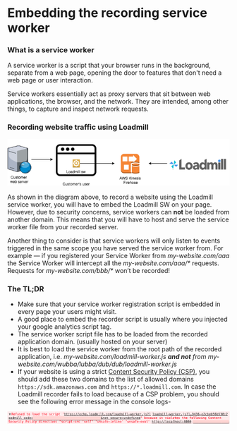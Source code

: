 # Embedding the recording service worker

### What is a service worker <a id="what_is_a_service_worker"></a>

A service worker is a script that your browser runs in the background, separate from a web page, opening the door to features that don't need a web page or user interaction.

Service workers essentially act as proxy servers that sit between web applications, the browser, and the network. They are intended, among other things, to capture and inspect network requests.

### Recording website traffic using Loadmill

![Loadmill service-worker architecture](../.gitbook/assets/image%20%2813%29.png)

As shown in the diagram above, to record a website using the Loadmill service worker, you will have to embed the Loadmill SW on your page. However, due to security concerns, service workers can **not** be loaded from another domain. This means that you will have to host and serve the service worker file from your recorded server.

Another thing to consider is that service workers will only listen to events triggered in the same scope you have served the service worker from. For example — if you registered your Service Worker from _my-website.com/aaa_ the Service Worker will intercept all the _my-website.com/aaa/\*_ requests. Requests for _my-website.com/bbb/\*_ won’t be recorded!

### The TL;DR

* Make sure that your service worker registration script is embedded in every page your users might visit.
* A good place to embed the recorder script is usually where you injected your google analytics script tag.
* The service worker script file has to be loaded from the recorded application domain. \(usually hosted on your server\)
* It is best to load the service worker from the root path of the recorded application, i.e. _my-website.com/loadmill-worker.js **and not** from my-website.com/wubba/lubba/dub/dub/loadmill-worker.js_
* If your website is using a strict [Content Security Policy \(CSP\)](https://developer.mozilla.org/en-US/docs/Web/HTTP/CSP), you should add these two domains to the list of allowed domains `https://sdk.amazonaws.com` and `https://*.loadmill.com`. In case the Loadmill recorder fails to load because of a CSP problem, you should see the following error message in the console logs-

![CAP console error](../.gitbook/assets/image%20%2811%29.png)

